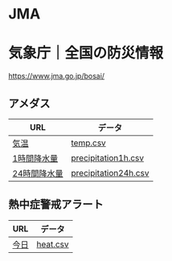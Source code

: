 # JMA
# 気象庁｜全国の防災情報

https://www.jma.go.jp/bosai/

## アメダス
|URL|データ|
|-|-|
|[気温](https://www.jma.go.jp/bosai/map.html#5/34.5/137/&elem=temp&contents=amedas&interval=60)|[temp.csv](https://github.com/Nikkei-Visual-Data-Journalism/JMA/raw/main/temp.csv)|
|[1時間降水量](https://www.jma.go.jp/bosai/map.html#5/34.5/137/&elem=precipitation1h&contents=amedas&interval=60)|[precipitation1h.csv](https://github.com/Nikkei-Visual-Data-Journalism/JMA/raw/main/precipitation1h.csv)|
|[24時間降水量](https://www.jma.go.jp/bosai/map.html#5/34.5/137/&elem=precipitation24h&contents=amedas&interval=60)|[precipitation24h.csv](https://github.com/Nikkei-Visual-Data-Journalism/JMA/raw/main/precipitation24h.csv)|

## 熱中症警戒アラート
|URL|データ|
|-|-|
|[今日](https://www.jma.go.jp/bosai/map.html#5/34.5/137/&contents=heat&term=today)|[heat.csv](https://github.com/Nikkei-Visual-Data-Journalism/JMA/raw/main/heat.csv)|
